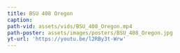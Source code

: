 ```yaml
---
title: BSU 408 Oregon
caption:
path-vid: assets/vids/BSU_408_Oregon.mp4
path-poster: assets/images/posters/BSU_408_Oregon.jpg
yt-url: 'https://youtu.be/l2RBy3t-Wrw'
---
```

